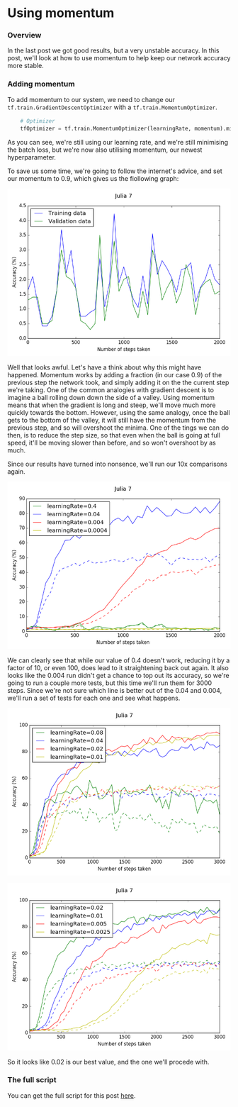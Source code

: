 # Using momentum

### Overview

In the last post we got good results, but a very unstable accuracy. In this post, we'll look at how to use momentum to help keep our network accuracy more stable.

### Adding momentum

To add momentum to our system, we need to change our ```tf.train.GradientDescentOptimizer``` with a ```tf.train.MomentumOptimizer```.

```python
	# Optimizer
	tfOptimizer = tf.train.MomentumOptimizer(learningRate, momentum).minimize(tfBatchLoss)
```

As you can see, we're still using our learning rate, and we're still minimising the batch loss, but we're now also utilising momentum, our newest hyperparameter.

To save us some time, we're going to follow the internet's advice, and set our momentum to 0.9, which gives us the fiollowing graph:

![Graph 1](/images/Julia_7_blog_1.png)

Well that looks awful. Let's have a think about why this might have happened. Momentum works by adding a fraction (in our case 0.9) of the previous step the network took, and simply adding it on the the current step we're taking. One of the common analogies with gradient descent is to imagine a ball rolling down down the side of a valley. Using momentum means that when the gradient is long and steep, we'll move much more quickly towards the bottom. However, using the same analogy, once the ball gets to the bottom of the valley, it will still have the momentum from the previous step, and so will overshoot the minima. One of the tings we can do then, is to reduce the step size, so that even when the ball is going at full speed, it'll be moving slower than before, and so won't overshoot by as much.

Since our results have turned into nonsence, we'll run our 10x comparisons again.

![Graph 2](/images/Julia_7_blog_2.png)

We can clearly see that while our value of 0.4 doesn't work, reducing it by a factor of 10, or even 100, does lead to it straightening back out again. It also looks like the 0.004 run didn't get a chance to top out its accuracy, so we're going to run a couple more tests, but this time we'll run them for 3000 steps. Since we're not sure which line is better out of the 0.04 and 0.004, we'll run a set of tests for each one and see what happens.

![Graph 3](/images/Julia_7_blog_3.png)

![Graph 4](/images/Julia_7_blog_4.png)

So it looks like 0.02 is our best value, and the one we'll procede with.

### The full script

You can get the full script for this post [here](/blog/Julia_7.py).
